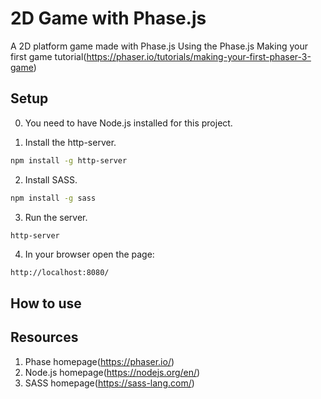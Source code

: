 # 2D Game with Phase.js

A 2D platform game made with Phase.js
Using the Phase.js Making your first game tutorial(https://phaser.io/tutorials/making-your-first-phaser-3-game)

## Setup

0. You need to have Node.js installed for this project.

1. Install the http-server.

```bash
npm install -g http-server
```

2. Install SASS.

```bash
npm install -g sass
```

3. Run the server.

```bash
http-server
```

4. In your browser open the page:
```
http://localhost:8080/
```

## How to use


## Resources

1. Phase homepage(https://phaser.io/)
2. Node.js homepage(https://nodejs.org/en/)
3. SASS homepage(https://sass-lang.com/)